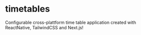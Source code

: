 # timetables

Configurable cross-plattform time table application created with ReactNative, TailwindCSS and Next.js!
